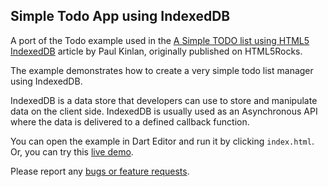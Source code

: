 ## Simple Todo App using IndexedDB

A port of the Todo example used in the
[A Simple TODO list using HTML5 IndexedDB](http://www.html5rocks.com/en/tutorials/file/filesystem/)
article by Paul Kinlan, originally published on HTML5Rocks.

The example demonstrates how to create a very simple todo
list manager using IndexedDB.

IndexedDB is a data store that developers can use to store and manipulate data
on the client side. IndexedDB is usually used as an Asynchronous API where the
data is delivered to a defined callback function.

You can open the example in Dart Editor and run it by clicking `index.html`.
Or, you can try this
[live demo](http://www.html5rocks.com/en/tutorials/indexeddb/todo/).

Please report any [bugs or feature requests](http://dartbug.com/new).
